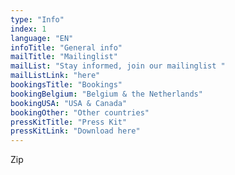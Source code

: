 ```yaml
---
type: "Info"
index: 1
language: "EN"
infoTitle: "General info"
mailTitle: "Mailinglist"
mailList: "Stay informed, join our mailinglist "
mailListLink: "here"
bookingsTitle: "Bookings"
bookingBelgium: "Belgium & the Netherlands"
bookingUSA: "USA & Canada"
bookingOther: "Other countries"
pressKitTitle: "Press Kit"
pressKitLink: "Download here"
---
```

Zip